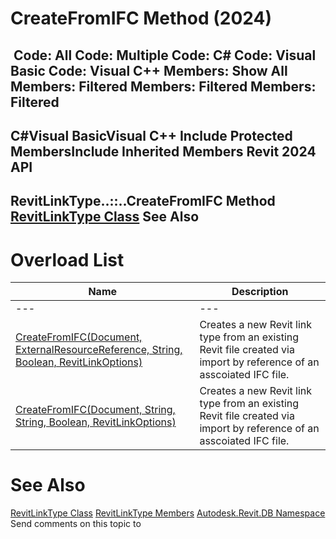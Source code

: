# CreateFromIFC Method (2024)

﻿
 Code: All Code: Multiple Code: C# Code: Visual Basic Code: Visual C++  Members: Show All Members: Filtered Members: Filtered Members: Filtered   
---  
C#Visual BasicVisual C++
Include Protected MembersInclude Inherited Members
Revit 2024 API  
---  
RevitLinkType..::..CreateFromIFC Method   
[RevitLinkType Class](2204a5ab-6476-df41-116d-23dbe3cb5407.md "RevitLinkType Class") See Also  
---  
# Overload List
| Name | Description |
| --- | --- |
| --- | --- | --- |
| [CreateFromIFC(Document, ExternalResourceReference, String, Boolean, RevitLinkOptions)](d31add6f-c574-2303-630c-95801988941d.md "CreateFromIFC Method \(Document, ExternalResourceReference, String, Boolean, RevitLinkOptions\)") | Creates a new Revit link type from an existing Revit file created via import by reference of an asscoiated IFC file. |
| [CreateFromIFC(Document, String, String, Boolean, RevitLinkOptions)](5b944368-4ce5-d523-5fd5-29d0363861ae.md "CreateFromIFC Method \(Document, String, String, Boolean, RevitLinkOptions\)") | Creates a new Revit link type from an existing Revit file created via import by reference of an asscoiated IFC file. |

# See Also
[RevitLinkType Class](2204a5ab-6476-df41-116d-23dbe3cb5407.md "RevitLinkType Class")
[RevitLinkType Members](4f035f8a-1314-99c2-a05a-f6d5bea0037a.md "RevitLinkType Members")
[Autodesk.Revit.DB Namespace](87546ba7-461b-c646-cbb1-2cb8f5bff8b2.md "Autodesk.Revit.DB Namespace")
Send comments on this topic to 